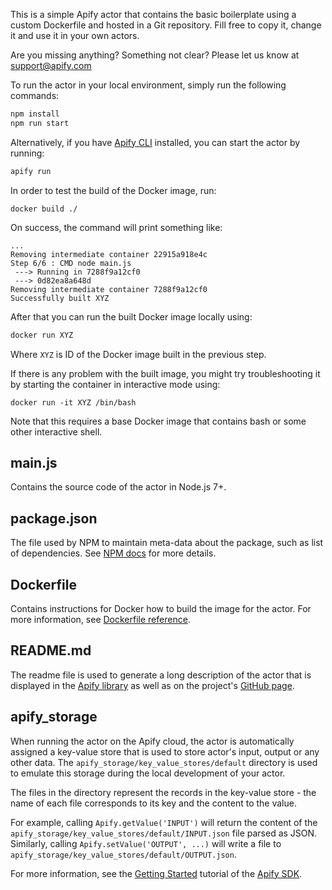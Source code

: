 This is a simple Apify actor that contains the basic boilerplate
using a custom Dockerfile and hosted in a Git repository.
Fill free to copy it, change it and use it in your own actors.

Are you missing anything? Something not clear? Please let us know at support@apify.com

To run the actor in your local environment, simply run the following commands:

```bash
npm install
npm run start
```

Alternatively, if you have [Apify CLI](https://www.apify.com/docs/cli) installed, you can start the actor by running:

```bash
apify run
```

In order to test the build of the Docker image, run:

```
docker build ./
```

On success, the command will print something like:

```
...
Removing intermediate container 22915a918e4c
Step 6/6 : CMD node main.js
 ---> Running in 7288f9a12cf0
 ---> 0d82ea8a648d
Removing intermediate container 7288f9a12cf0
Successfully built XYZ
```

After that you can run the built Docker image locally using:

```bash
docker run XYZ
```

Where `XYZ` is ID of the Docker image built in the previous step.

If there is any problem with the built image, you might try troubleshooting it
by starting the container in interactive mode using:

```
docker run -it XYZ /bin/bash
```

Note that this requires a base Docker image that contains bash or some other interactive shell.



## main.js

Contains the source code of the actor in Node.js 7+.

## package.json

The file used by NPM to maintain meta-data about the package, such as list of dependencies.
See [NPM docs](https://docs.npmjs.com/files/package.json) for more details.

## Dockerfile

Contains instructions for Docker how to build the image for the actor.
For more information, see [Dockerfile reference](https://docs.docker.com/engine/reference/builder/).

## README.md

The readme file is used to generate a long description of the actor that is displayed in the
[Apify library](https://www.apify.com/apify/quick-start) as well as on the project's
[GitHub page](https://github.com/apifytech/actor-quick-start).

## apify_storage

When running the actor on the Apify cloud, the actor is automatically assigned
a key-value store that is used to store actor's input, output or any other data.
The `apify_storage/key_value_stores/default` directory is used to emulate this storage
during the local development of your actor.

The files in the directory represent the records in the key-value store - the name
of each file corresponds to its key and the content to the value.

For example, calling `Apify.getValue('INPUT')` will return the content
of the `apify_storage/key_value_stores/default/INPUT.json` file parsed as JSON. Similarly, calling
`Apify.setValue('OUTPUT', ...)` will write a file to `apify_storage/key_value_stores/default/OUTPUT.json`.

For more information, see the [Getting Started](https://sdk.apify.com/docs/guides/gettingstarted) tutorial
of the [Apify SDK](https://sdk.apify.com).
